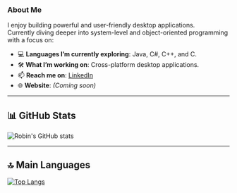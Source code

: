 ### About Me

I enjoy building powerful and user-friendly desktop applications.  
Currently diving deeper into system-level and object-oriented programming with a focus on:

- 💻 **Languages I’m currently exploring**: Java, C#, C++, and C. 
- 🛠️ **What I’m working on**: Cross-platform desktop applications.  
- 📫 **Reach me on**: [LinkedIn](https://www.linkedin.com/in/robin-ringwelski-b82023322/)  
- 🌐 **Website**: *(Coming soon)*

---

## 📊 GitHub Stats

![Robin's GitHub stats](https://github-readme-stats.vercel.app/api?username=RobinRingwelski&show_icons=true&theme=radical)

---

## 🔝 Main Languages

[![Top Langs](https://github-readme-stats.vercel.app/api/top-langs/?username=RobinRingwelski&layout=pie&theme=radical)](https://github.com/anuraghazra/github-readme-stats)
